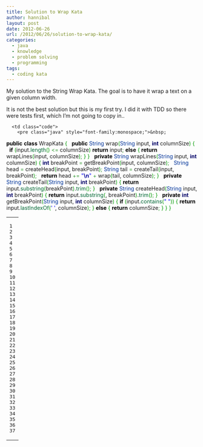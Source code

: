 ```yaml
---
title: Solution to Wrap Kata
author: hannibal
layout: post
date: 2012-06-26
url: /2012/06/26/solution-to-wrap-kata/
categories:
  - java
  - knowledge
  - problem solving
  - programming
tags:
  - coding kata
---
```

My solution to the String Wrap Kata. The goal is to have it wrap a text on a given column width.

It is not the best solution but this is my first try. I did it with TDD so there were tests first, which I&#8217;m not going to copy in..

<div class="wp_syntax">
  <table>
    <tr>
      <td class="line_numbers">
        <pre>1
2
3
4
5
6
7
8
9
10
11
12
13
14
15
16
17
18
19
20
21
22
23
24
25
26
27
28
29
30
31
32
33
34
35
36
37
</pre>
      </td>
      
      <td class="code">
        <pre class="java" style="font-family:monospace;">&nbsp;
<span style="color: #000000; font-weight: bold;">public</span> <span style="color: #000000; font-weight: bold;">class</span> WrapKata <span style="color: #009900;">&#123;</span>
&nbsp;
    <span style="color: #000000; font-weight: bold;">public</span> <span style="color: #003399;">String</span> wrap<span style="color: #009900;">&#40;</span><span style="color: #003399;">String</span> input, <span style="color: #000066; font-weight: bold;">int</span> columnSize<span style="color: #009900;">&#41;</span> <span style="color: #009900;">&#123;</span>
&nbsp;
        <span style="color: #000000; font-weight: bold;">if</span> <span style="color: #009900;">&#40;</span>input.<span style="color: #006633;">length</span><span style="color: #009900;">&#40;</span><span style="color: #009900;">&#41;</span> <span style="color: #339933;">&lt;=</span> columnSize<span style="color: #009900;">&#41;</span>
            <span style="color: #000000; font-weight: bold;">return</span> input<span style="color: #339933;">;</span>
        <span style="color: #000000; font-weight: bold;">else</span> <span style="color: #009900;">&#123;</span>
            <span style="color: #000000; font-weight: bold;">return</span> wrapLines<span style="color: #009900;">&#40;</span>input, columnSize<span style="color: #009900;">&#41;</span><span style="color: #339933;">;</span>
        <span style="color: #009900;">&#125;</span>
    <span style="color: #009900;">&#125;</span>
&nbsp;
    <span style="color: #000000; font-weight: bold;">private</span> <span style="color: #003399;">String</span> wrapLines<span style="color: #009900;">&#40;</span><span style="color: #003399;">String</span> input, <span style="color: #000066; font-weight: bold;">int</span> columnSize<span style="color: #009900;">&#41;</span> <span style="color: #009900;">&#123;</span>
        <span style="color: #000066; font-weight: bold;">int</span> breakPoint <span style="color: #339933;">=</span> getBreakPoint<span style="color: #009900;">&#40;</span>input, columnSize<span style="color: #009900;">&#41;</span><span style="color: #339933;">;</span>
&nbsp;
        <span style="color: #003399;">String</span> head <span style="color: #339933;">=</span> createHead<span style="color: #009900;">&#40;</span>input, breakPoint<span style="color: #009900;">&#41;</span><span style="color: #339933;">;</span>
        <span style="color: #003399;">String</span> tail <span style="color: #339933;">=</span> createTail<span style="color: #009900;">&#40;</span>input, breakPoint<span style="color: #009900;">&#41;</span><span style="color: #339933;">;</span>
&nbsp;
        <span style="color: #000000; font-weight: bold;">return</span> head <span style="color: #339933;">+=</span> <span style="color: #0000ff;">"<span style="color: #000099; font-weight: bold;">\n</span>"</span> <span style="color: #339933;">+</span> wrap<span style="color: #009900;">&#40;</span>tail, columnSize<span style="color: #009900;">&#41;</span><span style="color: #339933;">;</span>
    <span style="color: #009900;">&#125;</span>
&nbsp;
    <span style="color: #000000; font-weight: bold;">private</span> <span style="color: #003399;">String</span> createTail<span style="color: #009900;">&#40;</span><span style="color: #003399;">String</span> input, <span style="color: #000066; font-weight: bold;">int</span> breakPoint<span style="color: #009900;">&#41;</span> <span style="color: #009900;">&#123;</span>
        <span style="color: #000000; font-weight: bold;">return</span> input.<span style="color: #006633;">substring</span><span style="color: #009900;">&#40;</span>breakPoint<span style="color: #009900;">&#41;</span>.<span style="color: #006633;">trim</span><span style="color: #009900;">&#40;</span><span style="color: #009900;">&#41;</span><span style="color: #339933;">;</span>
    <span style="color: #009900;">&#125;</span>
&nbsp;
    <span style="color: #000000; font-weight: bold;">private</span> <span style="color: #003399;">String</span> createHead<span style="color: #009900;">&#40;</span><span style="color: #003399;">String</span> input, <span style="color: #000066; font-weight: bold;">int</span> breakPoint<span style="color: #009900;">&#41;</span> <span style="color: #009900;">&#123;</span>
        <span style="color: #000000; font-weight: bold;">return</span> input.<span style="color: #006633;">substring</span><span style="color: #009900;">&#40;</span><span style="color: #cc66cc;"></span>, breakPoint<span style="color: #009900;">&#41;</span>.<span style="color: #006633;">trim</span><span style="color: #009900;">&#40;</span><span style="color: #009900;">&#41;</span><span style="color: #339933;">;</span>
    <span style="color: #009900;">&#125;</span>
&nbsp;
    <span style="color: #000000; font-weight: bold;">private</span> <span style="color: #000066; font-weight: bold;">int</span> getBreakPoint<span style="color: #009900;">&#40;</span><span style="color: #003399;">String</span> input, <span style="color: #000066; font-weight: bold;">int</span> columnSize<span style="color: #009900;">&#41;</span> <span style="color: #009900;">&#123;</span>
        <span style="color: #000000; font-weight: bold;">if</span> <span style="color: #009900;">&#40;</span>input.<span style="color: #006633;">contains</span><span style="color: #009900;">&#40;</span><span style="color: #0000ff;">" "</span><span style="color: #009900;">&#41;</span><span style="color: #009900;">&#41;</span> <span style="color: #009900;">&#123;</span>
            <span style="color: #000000; font-weight: bold;">return</span> input.<span style="color: #006633;">lastIndexOf</span><span style="color: #009900;">&#40;</span><span style="color: #0000ff;">' '</span>, columnSize<span style="color: #009900;">&#41;</span><span style="color: #339933;">;</span>
        <span style="color: #009900;">&#125;</span> <span style="color: #000000; font-weight: bold;">else</span> <span style="color: #009900;">&#123;</span>
            <span style="color: #000000; font-weight: bold;">return</span> columnSize<span style="color: #339933;">;</span>
        <span style="color: #009900;">&#125;</span>
    <span style="color: #009900;">&#125;</span>
<span style="color: #009900;">&#125;</span></pre>
      </td>
    </tr>
  </table>
</div>
